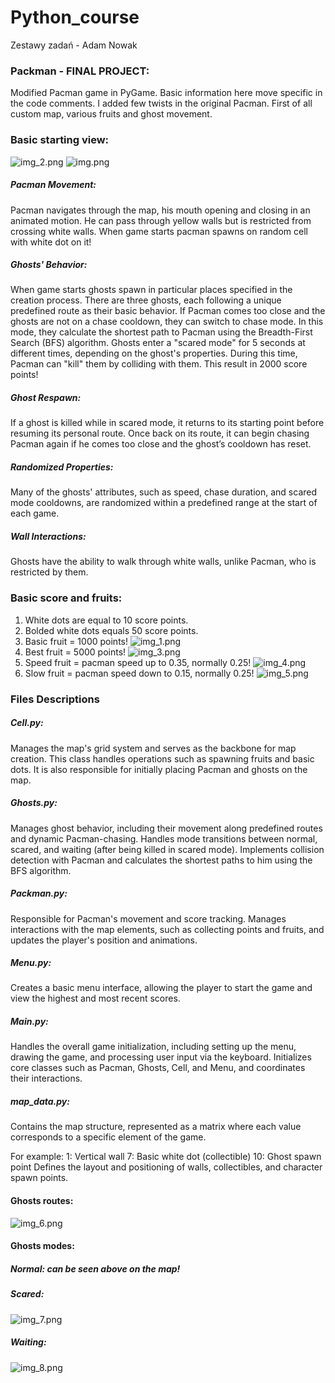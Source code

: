 # Python_course

Zestawy zadań - Adam Nowak 

### Packman - FINAL PROJECT: 
Modified Pacman game in PyGame. Basic information here move specific in the code comments. 
I added few twists in the original Pacman. 
First of all custom map, various fruits and ghost movement.

### Basic starting view: 
![img_2.png](readme_images/img_2.png)
![img.png](readme_images/img.png)
##### Pacman Movement:
Pacman navigates through the map, his mouth opening and closing in an animated motion. He can pass through yellow walls but is restricted from crossing white walls.
When game starts pacman spawns on random cell with white dot on it!

##### Ghosts' Behavior:
When game starts ghosts spawn in particular places specified in the creation process.
There are three ghosts, each following a unique predefined route as their basic behavior.
If Pacman comes too close and the ghosts are not on a chase cooldown, they can switch to chase mode. In this mode, they calculate the shortest path to Pacman using the Breadth-First Search (BFS) algorithm.
Ghosts enter a "scared mode" for 5 seconds at different times, depending on the ghost's properties. During this time, Pacman can "kill" them by colliding with them. This result in 2000 score points!

##### Ghost Respawn:
If a ghost is killed while in scared mode, it returns to its starting point before resuming its personal route. Once back on its route, it can begin chasing Pacman again if he comes too close and the ghost’s cooldown has reset.
##### Randomized Properties:
Many of the ghosts' attributes, such as speed, chase duration, and scared mode cooldowns, are randomized within a predefined range at the start of each game.
##### Wall Interactions:
Ghosts have the ability to walk through white walls, unlike Pacman, who is restricted by them.

### Basic score and fruits: 
1. White dots are equal to 10 score points.
2. Bolded white dots equals 50 score points. 
3. Basic fruit = 1000 points!
![img_1.png](readme_images/img_1.png)
4. Best fruit = 5000 points!
![img_3.png](readme_images/img_3.png)
5. Speed fruit = pacman speed up to 0.35, normally 0.25!
![img_4.png](readme_images/img_4.png)
6. Slow fruit = pacman speed down to 0.15, normally 0.25!
![img_5.png](readme_images/img_5.png)


### Files Descriptions
##### Cell.py: 
Manages the map's grid system and serves as the backbone for map creation. This class handles operations such as spawning fruits and basic dots. It is also responsible for initially placing Pacman and ghosts on the map.
##### Ghosts.py: 
Manages ghost behavior, including their movement along predefined routes and dynamic Pacman-chasing. Handles mode transitions between normal, scared, and waiting (after being killed in scared mode). Implements collision detection with Pacman and calculates the shortest paths to him using the BFS algorithm.
##### Packman.py: 
Responsible for Pacman's movement and score tracking. Manages interactions with the map elements, such as collecting points and fruits, and updates the player's position and animations.
##### Menu.py: 
Creates a basic menu interface, allowing the player to start the game and view the highest and most recent scores.
##### Main.py: 
Handles the overall game initialization, including setting up the menu, drawing the game, and processing user input via the keyboard. Initializes core classes such as Pacman, Ghosts, Cell, and Menu, and coordinates their interactions.
##### map_data.py: 
Contains the map structure, represented as a matrix where each value corresponds to a specific element of the game. 

For example:
1: Vertical wall
7: Basic white dot (collectible)
10: Ghost spawn point
Defines the layout and positioning of walls, collectibles, and character spawn points.


#### Ghosts routes: 
![img_6.png](readme_images/img_6.png)
#### Ghosts modes: 
##### Normal: can be seen above on the map!
##### Scared: 
![img_7.png](readme_images/img_7.png) 
##### Waiting: 
![img_8.png](readme_images/img_8.png)


